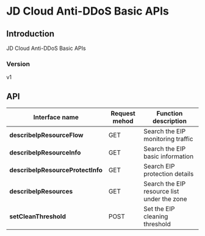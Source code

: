 # JD Cloud Anti-DDoS Basic APIs


## Introduction
JD Cloud Anti-DDoS Basic APIs


### Version
v1


## API
|Interface name|Request mehod|Function description|
|---|---|---|
|**describeIpResourceFlow**|GET|Search the EIP monitoring traffic|
|**describeIpResourceInfo**|GET|Search the EIP basic information|
|**describeIpResourceProtectInfo**|GET|Search EIP protection details|
|**describeIpResources**|GET|Search the EIP resource list under the zone|
|**setCleanThreshold**|POST|Set the EIP cleaning threshold|
